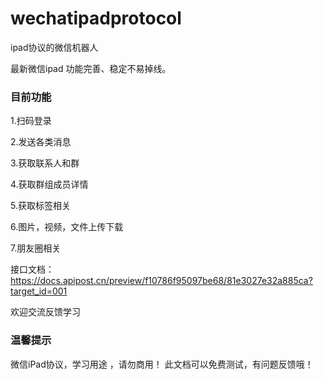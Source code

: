 # wechatipadprotocol
ipad协议的微信机器人

最新微信ipad
功能完善、稳定不易掉线。

### 目前功能
1.扫码登录

2.发送各类消息

3.获取联系人和群

4.获取群组成员详情

5.获取标签相关

6.图片，视频，文件上传下载

7.朋友圈相关


接口文档：https://docs.apipost.cn/preview/f10786f95097be68/81e3027e32a885ca?target_id=001

欢迎交流反馈学习

### 温馨提示
微信iPad协议，学习用途 ，请勿商用！
此文档可以免费测试，有问题反馈哦！
